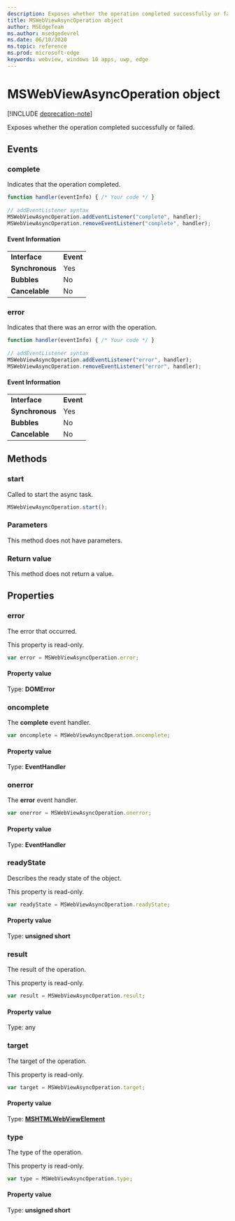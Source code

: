 ```yaml
---
description: Exposes whether the operation completed successfully or failed
title: MSWebViewAsyncOperation object
author: MSEdgeTeam
ms.author: msedgedevrel
ms.date: 06/10/2020
ms.topic: reference
ms.prod: microsoft-edge
keywords: webview, windows 10 apps, uwp, edge
---
```


# MSWebViewAsyncOperation object  

[!INCLUDE [deprecation-note](../includes/deprecation-note.md)]  

Exposes whether the operation completed successfully or failed.  

## Events  

### complete  

Indicates that the operation completed.  

```javascript
function handler(eventInfo) { /* Your code */ }
 
// addEventListener syntax
MSWebViewAsyncOperation.addEventListener("complete", handler);
MSWebViewAsyncOperation.removeEventListener("complete", handler);
```  

#### Event Information  

|  |  |  
|:--- |:--- |  
| **Interface** | **Event** |  
| **Synchronous** |Yes |  
| **Bubbles** |No |   
| **Cancelable** |No |  

### error  

Indicates that there was an error with the operation.  

```javascript
function handler(eventInfo) { /* Your code */ }
 
// addEventListener syntax
MSWebViewAsyncOperation.addEventListener("error", handler);
MSWebViewAsyncOperation.removeEventListener("error", handler);
```  

#### Event Information  

|  |  |  
|:--- |:--- |  
| **Interface** | **Event** |  
| **Synchronous** | Yes |  
| **Bubbles** | No |  
| **Cancelable** | No |  

## Methods  

### start  

Called to start the async task.  

```javascript
MSWebViewAsyncOperation.start();
```  

### Parameters  

This method does not have parameters.  

### Return value  

This method does not return a value.  

## Properties  

### error  

The error that occurred.  

This property is read-only.  

```javascript
var error = MSWebViewAsyncOperation.error;
```  

#### Property value  

Type: **DOMError**  

### oncomplete  

The **complete** event handler.  

```javascript
var oncomplete = MSWebViewAsyncOperation.oncomplete;
```  

#### Property value  

Type: **EventHandler**  

### onerror  

The **error** event handler.  

```javascript
var onerror = MSWebViewAsyncOperation.onerror;
```  

#### Property value  

Type: **EventHandler**  

### readyState  

Describes the ready state of the object.  

This property is read-only.  

```javascript
var readyState = MSWebViewAsyncOperation.readyState;
```  

#### Property value  

Type: **unsigned short**  

### result  

The result of the operation.  

This property is read-only.  

```javascript
var result = MSWebViewAsyncOperation.result;
```  

#### Property value  

Type: any  

### target  

The target of the operation.  

This property is read-only.  

```javascript
var target = MSWebViewAsyncOperation.target;
```  

#### Property value  

Type: [**MSHTMLWebViewElement**](../webview.md)  

### type  

The type of the operation.  

This property is read-only.  

```javascript
var type = MSWebViewAsyncOperation.type;
```  

#### Property value  

Type: **unsigned short**  
